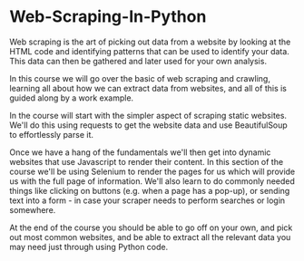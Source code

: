 # Web-Scraping-In-Python

Web scraping is the art of picking out data from a website by looking at the HTML code and identifying patterns that can be used to identify your data. This data can then be gathered and later used for your own analysis.

In this course we will go over the basic of web scraping and crawling, learning all about how we can extract data from websites, and all of this is guided along by a work example.

In the course will start with the simpler aspect of scraping static websites. We'll do this using requests to get the website data and use BeautifulSoup to effortlessly parse it.

Once we have a hang of the fundamentals we'll then get into dynamic websites that use Javascript to render their content. In this section of the course we'll be using Selenium to render the pages for us which will provide us with the full page of information. We'll also learn to do commonly needed things like clicking on buttons (e.g. when a page has a pop-up), or sending text into a form - in case your scraper needs to perform searches or login somewhere.

At the end of the course you should be able to go off on your own, and pick out most common websites, and be able to extract all the relevant data you may need just through using Python code.
